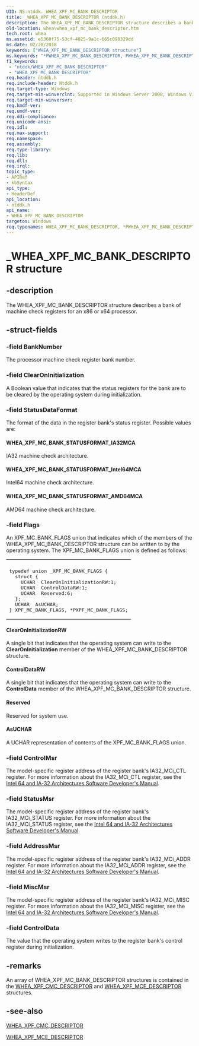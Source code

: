 ```yaml
---
UID: NS:ntddk._WHEA_XPF_MC_BANK_DESCRIPTOR
title: _WHEA_XPF_MC_BANK_DESCRIPTOR (ntddk.h)
description: The WHEA_XPF_MC_BANK_DESCRIPTOR structure describes a bank of machine check registers for an x86 or x64 processor.
old-location: whea\whea_xpf_mc_bank_descriptor.htm
tech.root: whea
ms.assetid: e5360f75-53cf-4025-9a1c-665c098329dd
ms.date: 02/20/2018
keywords: ["WHEA_XPF_MC_BANK_DESCRIPTOR structure"]
ms.keywords: "*PWHEA_XPF_MC_BANK_DESCRIPTOR, PWHEA_XPF_MC_BANK_DESCRIPTOR, PWHEA_XPF_MC_BANK_DESCRIPTOR structure pointer [WHEA Drivers and Applications], WHEA_XPF_MC_BANK_DESCRIPTOR, WHEA_XPF_MC_BANK_DESCRIPTOR structure [WHEA Drivers and Applications], _WHEA_XPF_MC_BANK_DESCRIPTOR, ntddk/PWHEA_XPF_MC_BANK_DESCRIPTOR, ntddk/WHEA_XPF_MC_BANK_DESCRIPTOR, whea.whea_xpf_mc_bank_descriptor, whearef_9f1970bd-6dbf-4104-9525-2018ab2f766e.xml"
f1_keywords:
 - "ntddk/WHEA_XPF_MC_BANK_DESCRIPTOR"
 - "WHEA_XPF_MC_BANK_DESCRIPTOR"
req.header: ntddk.h
req.include-header: Ntddk.h
req.target-type: Windows
req.target-min-winverclnt: Supported in Windows Server 2008, Windows Vista SP1, and later versions of Windows.
req.target-min-winversvr: 
req.kmdf-ver: 
req.umdf-ver: 
req.ddi-compliance: 
req.unicode-ansi: 
req.idl: 
req.max-support: 
req.namespace: 
req.assembly: 
req.type-library: 
req.lib: 
req.dll: 
req.irql: 
topic_type:
- APIRef
- kbSyntax
api_type:
- HeaderDef
api_location:
- ntddk.h
api_name:
- WHEA_XPF_MC_BANK_DESCRIPTOR
targetos: Windows
req.typenames: WHEA_XPF_MC_BANK_DESCRIPTOR, *PWHEA_XPF_MC_BANK_DESCRIPTOR
---
```


# _WHEA_XPF_MC_BANK_DESCRIPTOR structure


## -description


The WHEA_XPF_MC_BANK_DESCRIPTOR structure describes a bank of machine check registers for an x86 or x64 processor.


## -struct-fields




### -field BankNumber

The processor machine check register bank number.


### -field ClearOnInitialization

A Boolean value that indicates that the status registers for the bank are to be cleared by the operating system during initialization.


### -field StatusDataFormat

The format of the data in the register bank's status register. Possible values are:





#### WHEA_XPF_MC_BANK_STATUSFORMAT_IA32MCA

IA32 machine check architecture.



#### WHEA_XPF_MC_BANK_STATUSFORMAT_Intel64MCA

Intel64 machine check architecture.



#### WHEA_XPF_MC_BANK_STATUSFORMAT_AMD64MCA

AMD64 machine check architecture.


### -field Flags

An XPF_MC_BANK_FLAGS union that indicates which of the members of the WHEA_XPF_MC_BANK_DESCRIPTOR structure can be written to by the operating system. The XPF_MC_BANK_FLAGS union is defined as follows:

<div class="code"><span codelanguage=""><table>
<tr>
<th></th>
</tr>
<tr>
<td>
<pre>typedef union _XPF_MC_BANK_FLAGS {
  struct {
    UCHAR  ClearOnInitializationRW:1;
    UCHAR  ControlDataRW:1;
    UCHAR  Reserved:6;
  };
  UCHAR  AsUCHAR;
} XPF_MC_BANK_FLAGS, *PXPF_MC_BANK_FLAGS;</pre>
</td>
</tr>
</table></span></div>




#### ClearOnInitializationRW

A single bit that indicates that the operating system can write to the <b>ClearOnInitialization</b> member of the WHEA_XPF_MC_BANK_DESCRIPTOR structure.



#### ControlDataRW

A single bit that indicates that the operating system can write to the <b>ControlData</b> member of the WHEA_XPF_MC_BANK_DESCRIPTOR structure.



#### Reserved

Reserved for system use.



#### AsUCHAR

A UCHAR representation of contents of the XPF_MC_BANK_FLAGS union.


### -field ControlMsr

The model-specific register address of the register bank's IA32_MCi_CTL register. For more information about the IA32_MCi_CTL register, see the <a href="https://go.microsoft.com/fwlink/p/?linkid=78804">Intel 64 and IA-32 Architectures Software Developer's Manual</a>.


### -field StatusMsr

The model-specific register address of the register bank's IA32_MCi_STATUS register. For more information about the IA32_MCi_STATUS register, see the <a href="https://go.microsoft.com/fwlink/p/?linkid=78804">Intel 64 and IA-32 Architectures Software Developer's Manual</a>.


### -field AddressMsr

The model-specific register address of the register bank's IA32_MCi_ADDR register. For more information about the IA32_MCi_ADDR register, see the <a href="https://go.microsoft.com/fwlink/p/?linkid=78804">Intel 64 and IA-32 Architectures Software Developer's Manual</a>.


### -field MiscMsr

The model-specific register address of the register bank's IA32_MCi_MISC register. For more information about the IA32_MCi_MISC register, see the <a href="https://go.microsoft.com/fwlink/p/?linkid=78804">Intel 64 and IA-32 Architectures Software Developer's Manual</a>.


### -field ControlData

The value that the operating system writes to the register bank's control register during initialization.


## -remarks



An array of WHEA_XPF_MC_BANK_DESCRIPTOR structures is contained in the <a href="https://docs.microsoft.com/windows-hardware/drivers/ddi/ntddk/ns-ntddk-_whea_xpf_cmc_descriptor">WHEA_XPF_CMC_DESCRIPTOR</a> and <a href="https://docs.microsoft.com/windows-hardware/drivers/ddi/ntddk/ns-ntddk-_whea_xpf_mce_descriptor">WHEA_XPF_MCE_DESCRIPTOR</a> structures.




## -see-also




<a href="https://docs.microsoft.com/windows-hardware/drivers/ddi/ntddk/ns-ntddk-_whea_xpf_cmc_descriptor">WHEA_XPF_CMC_DESCRIPTOR</a>



<a href="https://docs.microsoft.com/windows-hardware/drivers/ddi/ntddk/ns-ntddk-_whea_xpf_mce_descriptor">WHEA_XPF_MCE_DESCRIPTOR</a>
 

 

